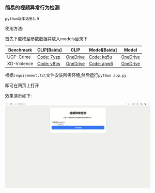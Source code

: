 ### 简易的视频异常行为检测

`python版本选用3.9`

使用方法:

首先下载模型参数数据并放入models目录下

| Benchmark   | CLIP[Baidu]                                                  | CLIP                                                         | Model[Baidu]                                                 | Model                                                        |
| ----------- | ------------------------------------------------------------ | ------------------------------------------------------------ | ------------------------------------------------------------ | ------------------------------------------------------------ |
| UCF-Crime   | [Code: 7yzp](https://pan.baidu.com/s/1OKRIxoLcxt-7RYxWpylgLQ) | [OneDrive](https://stuxidianeducn-my.sharepoint.com/:u:/g/personal/pengwu_stu_xidian_edu_cn/Ea86YOcp5z9KhRFDQm9a8zwBcGiGGg5BuBJtgmCVByazBQ?e=tqHLHt) | [Code: kq5u](https://pan.baidu.com/s/1_9bTC99FklrZRnkmYMuJQw) | [OneDrive](https://stuxidianeducn-my.sharepoint.com/:u:/g/personal/pengwu_stu_xidian_edu_cn/Eaz6sn40RmlFmjELcNHW1IkBV7C0U5OrOaHcuLFzH2S0-Q?e=x8wtVe) |
| XD-Violence | [Code: v8tw](https://pan.baidu.com/s/1q8DiYHcPJtrBQiiJMI7aJw) | [OneDrive](https://stuxidianeducn-my.sharepoint.com/:f:/g/personal/pengwu_stu_xidian_edu_cn/Et5dWQZb2cBDs7zsrp90SrQBL_52vTRNYTdjQW6SMl0ZVA?e=foX4ph) | [Code: apw6](https://pan.baidu.com/s/1O0uwVS3ZyDA1soWUv2VasQ) | [OneDrive](https://stuxidianeducn-my.sharepoint.com/:u:/g/personal/pengwu_stu_xidian_edu_cn/EYlNnn_xfVxBtQZuQgngrMsBHY-i8QHTVOs7PmryzQ2MyA?e=99nxnR) |

根据`requirement.txt`文件安装所需环境,然后运行`python app.py`

即可在网页上打开

效果演示如下:

![giphy](./giphy.gif)
